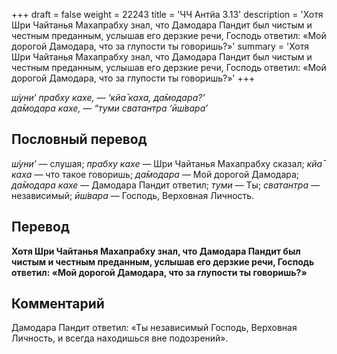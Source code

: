 +++
draft = false
weight = 22243
title = 'ЧЧ Антйа 3.13'
description = 'Хотя Шри Чайтанья Махапрабху знал, что Дамодара Пандит был чистым и честным преданным, услышав его дерзкие речи, Господь ответил: «Мой дорогой Дамодара, что за глупости ты говоришь?»'
summary = 'Хотя Шри Чайтанья Махапрабху знал, что Дамодара Пандит был чистым и честным преданным, услышав его дерзкие речи, Господь ответил: «Мой дорогой Дамодара, что за глупости ты говоришь?»'
+++

_ш́уни’ прабху кахе, — ‘кйа̄ каха, да̄модара?’  
да̄модара кахе, — “туми сватантра ‘ӣш́вара’_

## Пословный перевод

_ш́уни’_ — слушая; _прабху_ _кахе_ — Шри Чайтанья Махапрабху сказал; _кйа̄_ _каха_ — что такое говоришь; _да̄модара_ — Мой дорогой Дамодара; _да̄модара_ _кахе_ — Дамодара Пандит ответил; _туми_ — Ты; _сватантра_ — независимый; _ӣш́вара_ — Господь, Верховная Личность.

## Перевод

**Хотя Шри Чайтанья Махапрабху знал, что Дамодара Пандит был чистым и честным преданным, услышав его дерзкие речи, Господь ответил: «Мой дорогой Дамодара, что за глупости ты говоришь?»**

## Комментарий

Дамодара Пандит ответил: «Ты независимый Господь, Верховная Личность, и всегда находишься вне подозрений».
